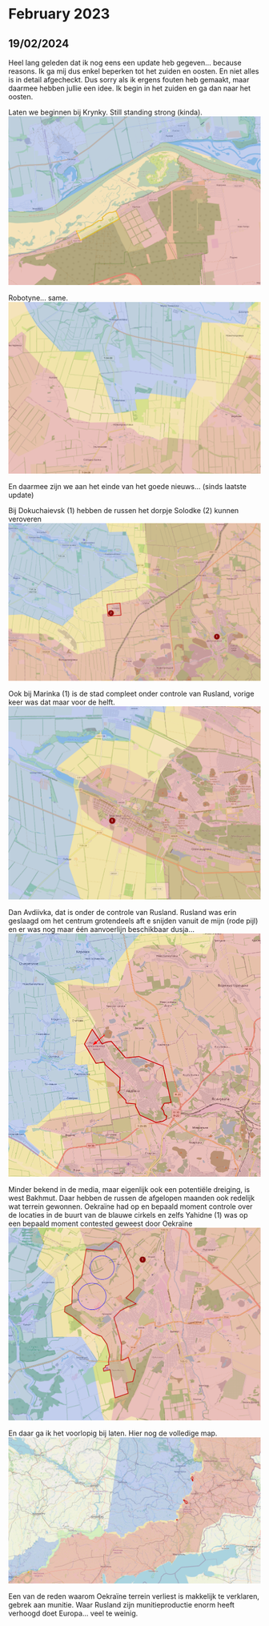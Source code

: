 # February 2023

## 19/02/2024

Heel lang geleden dat ik nog eens een update heb gegeven... because reasons. Ik ga mij dus enkel beperken tot het zuiden en oosten. En niet alles is in detail afgecheckt. Dus sorry als ik ergens fouten heb gemaakt, maar daarmee hebben jullie een idee. Ik begin in het zuiden en ga dan naar het oosten.

Laten we beginnen bij Krynky. Still standing strong (kinda).
![Alt text](2024-02-Media/20240219a.png)

Robotyne... same.
![Alt text](2024-02-Media/20240219b.png)

En daarmee zijn we aan het einde van het goede nieuws... (sinds laatste update)

Bij Dokuchaievsk (1) hebben de russen het dorpje Solodke (2) kunnen veroveren
![Alt text](2024-02-Media/20240219c.png)

Ook bij Marinka (1) is de stad compleet onder controle van Rusland, vorige keer was dat maar voor de helft.
![Alt text](2024-02-Media/20240219d.png)

Dan Avdiivka, dat is onder de controle van Rusland. Rusland was erin geslaagd om het centrum grotendeels aft e snijden vanuit de mijn (rode pijl) en er was nog maar één aanvoerlijn beschikbaar dusja...
![Alt text](2024-02-Media/20240219e.png)

Minder bekend in de media, maar eigenlijk ook een potentiële dreiging, is west Bakhmut. Daar hebben de russen de afgelopen maanden ook redelijk wat terrein gewonnen. Oekraïne had op en bepaald moment controle over de locaties in de buurt van de blauwe cirkels en zelfs Yahidne (1) was op een bepaald moment contested geweest door Oekraïne
![Alt text](2024-02-Media/20240219f.png)

En daar ga ik het voorlopig bij laten. Hier nog de volledige map.
![Alt text](2024-02-Media/20240219g.png)

Een van de reden waarom Oekraïne terrein verliest is makkelijk te verklaren, gebrek aan munitie. Waar Rusland zijn munitieproductie enorm heeft verhoogd doet Europa... veel te weinig.
